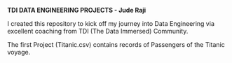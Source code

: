**TDI DATA ENGINEERING PROJECTS - Jude Raji**
<p>I created this repository to kick off my journey into Data Engineering via excellent coaching from TDI (The Data Immersed) Community.</p>
The first Project (Titanic.csv) contains records of Passengers of the Titanic voyage.
